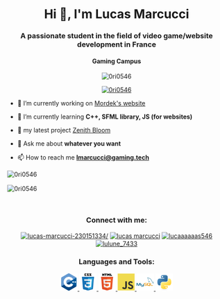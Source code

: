 <h1 align="center">Hi 👋, I'm Lucas Marcucci</h1>
<h3 align="center">A passionate student in the field of video game/website development in France</h3>
<h4 align="center">Gaming Campus</h4>

<p align="center"> <img src="https://komarev.com/ghpvc/?username=0ri0546&label=Profile%20views&color=0e75b6&style=flat" alt="0ri0546" /> </p>

<p align="center"> <a href="https://github.com/ryo-ma/github-profile-trophy"><img src="https://github-profile-trophy.vercel.app/?username=0ri0546" alt="0ri0546" /></a> </p>

- 🔭 I’m currently working on [Mordek's website](https://github.com/0ri0546/MordekDrums)

- 🌱 I’m currently learning **C++, SFML library, JS (for websites)**

- 👯 my latest project [Zenith Bloom](https://github.com/0ri0546/Zenith-Bloom---Projet-)

- 💬 Ask me about **whatever you want**

- 📫 How to reach me **lmarcucci@gaming.tech**

<p><img align="center" src="https://github-readme-stats.vercel.app/api/top-langs?username=0ri0546&show_icons=true&locale=en&layout=compact" alt="0ri0546" width="480" /></p>

<p><img align="center" src="https://github-readme-streak-stats.herokuapp.com/?user=0ri0546&" alt="0ri0546" width="480" /></p>
<br clear="both"/>

<h3 align="center">Connect with me:</h3>
<p align="center">
<a href="https://linkedin.com/in/lucas-marcucci-230151334/" target="blank"><img align="center" src="https://raw.githubusercontent.com/rahuldkjain/github-profile-readme-generator/master/src/images/icons/Social/linked-in-alt.svg" alt="lucas-marcucci-230151334/" height="30" width="40" /></a>
<a href="https://fb.com/lucas marcucci" target="blank"><img align="center" src="https://raw.githubusercontent.com/rahuldkjain/github-profile-readme-generator/master/src/images/icons/Social/facebook.svg" alt="lucas marcucci" height="30" width="40" /></a>
<a href="https://instagram.com/lucaaaaaas546" target="blank"><img align="center" src="https://raw.githubusercontent.com/rahuldkjain/github-profile-readme-generator/master/src/images/icons/Social/instagram.svg" alt="lucaaaaaas546" height="30" width="40" /></a>
<a href="https://discord.com/users/800817905687461888" target="blank"><img align="center" src="https://raw.githubusercontent.com/rahuldkjain/github-profile-readme-generator/master/src/images/icons/Social/discord.svg" alt="lulune_7433" height="30" width="40" /></a>
</p>

<h3 align="center">Languages and Tools:</h3>
<p align="center"> <a href="https://www.w3schools.com/cpp/" target="_blank" rel="noreferrer"> <img src="https://raw.githubusercontent.com/devicons/devicon/master/icons/cplusplus/cplusplus-original.svg" alt="cplusplus" width="40" height="40"/> </a> <a href="https://www.w3schools.com/css/" target="_blank" rel="noreferrer"> <img src="https://raw.githubusercontent.com/devicons/devicon/master/icons/css3/css3-original-wordmark.svg" alt="css3" width="40" height="40"/> </a> <a href="https://www.w3.org/html/" target="_blank" rel="noreferrer"> <img src="https://raw.githubusercontent.com/devicons/devicon/master/icons/html5/html5-original-wordmark.svg" alt="html5" width="40" height="40"/> </a> <a href="https://developer.mozilla.org/en-US/docs/Web/JavaScript" target="_blank" rel="noreferrer"> <img src="https://raw.githubusercontent.com/devicons/devicon/master/icons/javascript/javascript-original.svg" alt="javascript" width="40" height="40"/> </a> <a href="https://www.mysql.com/" target="_blank" rel="noreferrer"> <img src="https://raw.githubusercontent.com/devicons/devicon/master/icons/mysql/mysql-original-wordmark.svg" alt="mysql" width="40" height="40"/> </a> <a href="https://www.python.org" target="_blank" rel="noreferrer"> <img src="https://raw.githubusercontent.com/devicons/devicon/master/icons/python/python-original.svg" alt="python" width="40" height="40"/> </a> </p>



